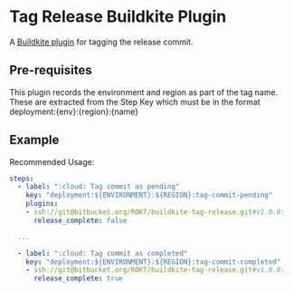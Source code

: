 # Tag Release Buildkite Plugin

A [Buildkite plugin](https://buildkite.com/docs/agent/v3/plugins) for tagging the release commit.

## Pre-requisites

This plugin records the environment and region as part of the tag name. These are extracted from the Step Key which must be in the format deployment:{env}:{region}:{name}

## Example

Recommended Usage:

```yml
steps:
  - label: ":cloud: Tag commit as pending"
    key: "deployment:${ENVIRONMENT}:${REGION}:tag-commit-pending"
    plugins:
    - ssh://git@bitbucket.org/ROKT/buildkite-tag-release.git#v1.0.0:
      release_complete: false

  ...

  - label: ":cloud: Tag commit as completed"
    key: "deployment:${ENVIRONMENT}:${REGION}:tag-commit-completed"
    - ssh://git@bitbucket.org/ROKT/buildkite-tag-release.git#v1.0.0:
      release_complete: true
```
